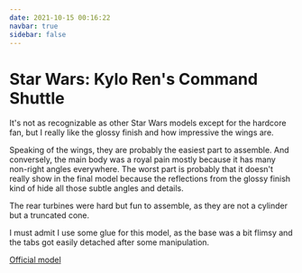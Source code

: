 ```yaml
---
date: 2021-10-15 00:16:22
navbar: true
sidebar: false
---
```


# Star Wars: Kylo Ren's Command Shuttle

It's not as recognizable as other Star Wars models except for the hardcore fan, but I really like the glossy finish and how impressive the wings are.

Speaking of the wings, they are probably the easiest part to assemble. And conversely, the main body was a royal pain mostly because it has many non-right angles everywhere. The worst part is probably that it doesn't really show in the final model because the reflections from the glossy finish kind of hide all those subtle angles and details.

The rear turbines were hard but fun to assemble, as they are not a cylinder but a truncated cone.

I must admit I use some glue for this model, as the base was a bit flimsy and the tabs got easily detached after some manipulation.

[Official model](https://www.metalearth.com/starwars/kylo-rens-command-shuttle)

<Gallery path="star-wars/kylo-ren-command-shuttle" :images="[
    'model_1',
    'model_2',
    'model_3',
    'model_4',
    'detail_1',
    'detail_2',
    'detail_3',
    'detail_4'
]"/>
